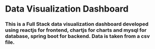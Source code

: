 # Data Visualization Dashboard

### This is a Full Stack data visualization dashboard developed using reactjs for frontend, chartjs for charts and mysql for database, spring boot for backend. Data is taken from a csv file.